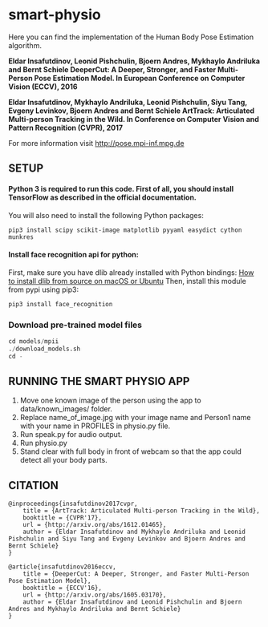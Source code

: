 # smart-physio

Here you can find the implementation of the Human Body Pose Estimation algorithm.

**Eldar Insafutdinov, Leonid Pishchulin, Bjoern Andres, Mykhaylo Andriluka and Bernt Schiele DeeperCut: A Deeper, Stronger, and Faster Multi-Person Pose Estimation Model. In European Conference on Computer Vision (ECCV), 2016**

**Eldar Insafutdinov, Mykhaylo Andriluka, Leonid Pishchulin, Siyu Tang, Evgeny Levinkov, Bjoern Andres and Bernt Schiele ArtTrack: Articulated Multi-person Tracking in the Wild. In Conference on Computer Vision and Pattern Recognition (CVPR), 2017**

For more information visit http://pose.mpi-inf.mpg.de

## SETUP

#### Python 3 is required to run this code. First of all, you should install TensorFlow as described in the official documentation.

You will also need to install the following Python packages:

```
pip3 install scipy scikit-image matplotlib pyyaml easydict cython munkres
```
#### Install face recognition api for python:

First, make sure you have dlib already installed with Python bindings:
[How to install dlib from source on macOS or Ubuntu](https://gist.github.com/ageitgey/629d75c1baac34dfa5ca2a1928a7aeaf)
Then, install this module from pypi using pip3:

```python
pip3 install face_recognition
```

### Download pre-trained model files

```python
cd models/mpii
./download_models.sh
cd -
```

## RUNNING THE SMART PHYSIO APP

1. Move one known image of the person using the app to data/known_images/ folder.
2. Replace name_of_image.jpg with your image name and Person1 name with your name in PROFILES in physio.py file.
3. Run speak.py for audio output.
4. Run physio.py
5. Stand clear with full body in front of webcam so that the app could detect all your body parts.

## CITATION

```
@inproceedings{insafutdinov2017cvpr,
    title = {ArtTrack: Articulated Multi-person Tracking in the Wild},
    booktitle = {CVPR'17},
    url = {http://arxiv.org/abs/1612.01465},
    author = {Eldar Insafutdinov and Mykhaylo Andriluka and Leonid Pishchulin and Siyu Tang and Evgeny Levinkov and Bjoern Andres and Bernt Schiele}
}

@article{insafutdinov2016eccv,
    title = {DeeperCut: A Deeper, Stronger, and Faster Multi-Person Pose Estimation Model},
    booktitle = {ECCV'16},
    url = {http://arxiv.org/abs/1605.03170},
    author = {Eldar Insafutdinov and Leonid Pishchulin and Bjoern Andres and Mykhaylo Andriluka and Bernt Schiele}
}
```
